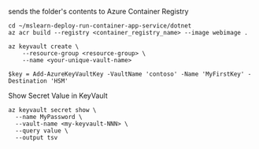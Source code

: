 sends the folder's contents to Azure Container Registry
```
cd ~/mslearn-deploy-run-container-app-service/dotnet
az acr build --registry <container_registry_name> --image webimage .
```

```
az keyvault create \
    --resource-group <resource-group> \
    --name <your-unique-vault-name>
```

```
$key = Add-AzureKeyVaultKey -VaultName 'contoso' -Name 'MyFirstKey' -Destination 'HSM'
```

Show Secret Value in KeyVault
```
az keyvault secret show \
  --name MyPassword \
  --vault-name <my-keyvault-NNN> \
  --query value \
  --output tsv
```


